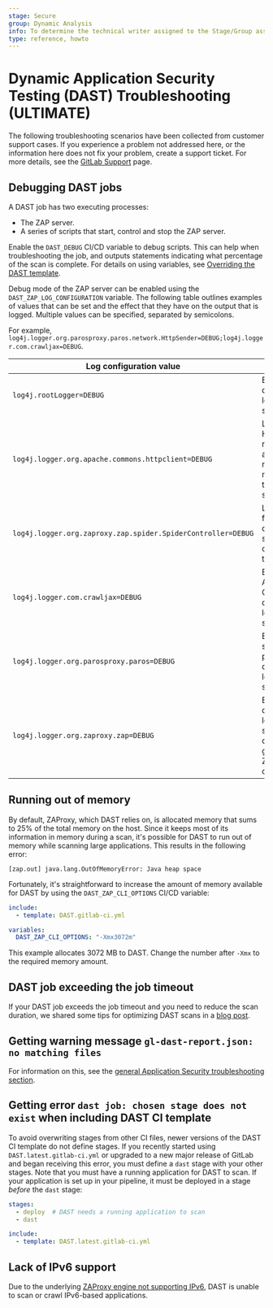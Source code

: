 ```yaml
---
stage: Secure
group: Dynamic Analysis
info: To determine the technical writer assigned to the Stage/Group associated with this page, see https://about.gitlab.com/handbook/engineering/ux/technical-writing/#assignments
type: reference, howto
---
```


# Dynamic Application Security Testing (DAST) Troubleshooting **(ULTIMATE)**

The following troubleshooting scenarios have been collected from customer support cases. If you
experience a problem not addressed here, or the information here does not fix your problem, create a
support ticket. For more details, see the [GitLab Support](https://about.gitlab.com/support/) page.

## Debugging DAST jobs

A DAST job has two executing processes:

- The ZAP server.
- A series of scripts that start, control and stop the ZAP server.

Enable the `DAST_DEBUG` CI/CD variable to debug scripts. This can help when troubleshooting the job,
and outputs statements indicating what percentage of the scan is complete.
For details on using variables, see [Overriding the DAST template](index.md#customizing-the-dast-settings).

Debug mode of the ZAP server can be enabled using the `DAST_ZAP_LOG_CONFIGURATION` variable.
The following table outlines examples of values that can be set and the effect that they have on the output that is logged.
Multiple values can be specified, separated by semicolons.

For example, `log4j.logger.org.parosproxy.paros.network.HttpSender=DEBUG;log4j.logger.com.crawljax=DEBUG`.

| Log configuration value                                      | Effect                                                            |
|--------------------------------------------------            | ----------------------------------------------------------------- |
| `log4j.rootLogger=DEBUG`                                     | Enable all debug logging statements.                              |
| `log4j.logger.org.apache.commons.httpclient=DEBUG`           | Log every HTTP request and response made by the ZAP server.       |
| `log4j.logger.org.zaproxy.zap.spider.SpiderController=DEBUG` | Log URLs found during the spider scan of the target.              |
| `log4j.logger.com.crawljax=DEBUG`                            | Enable Ajax Crawler debug logging statements.                     |
| `log4j.logger.org.parosproxy.paros=DEBUG`                    | Enable ZAP server proxy debug logging statements.                 |
| `log4j.logger.org.zaproxy.zap=DEBUG`                         | Enable debug logging statements of the general ZAP server code.   |

## Running out of memory

By default, ZAProxy, which DAST relies on, is allocated memory that sums to 25%
of the total memory on the host.
Since it keeps most of its information in memory during a scan,
it's possible for DAST to run out of memory while scanning large applications.
This results in the following error:

```plaintext
[zap.out] java.lang.OutOfMemoryError: Java heap space
```

Fortunately, it's straightforward to increase the amount of memory available
for DAST by using the `DAST_ZAP_CLI_OPTIONS` CI/CD variable:

```yaml
include:
  - template: DAST.gitlab-ci.yml

variables:
  DAST_ZAP_CLI_OPTIONS: "-Xmx3072m"
```

This example allocates 3072 MB to DAST.
Change the number after `-Xmx` to the required memory amount.

## DAST job exceeding the job timeout

If your DAST job exceeds the job timeout and you need to reduce the scan duration, we shared some
tips for optimizing DAST scans in a [blog post](https://about.gitlab.com/blog/2020/08/31/how-to-configure-dast-full-scans-for-complex-web-applications/).

## Getting warning message `gl-dast-report.json: no matching files`

For information on this, see the [general Application Security troubleshooting section](../../../ci/pipelines/job_artifacts.md#error-message-no-files-to-upload).

## Getting error `dast job: chosen stage does not exist` when including DAST CI template

To avoid overwriting stages from other CI files, newer versions of the DAST CI template do not
define stages. If you recently started using `DAST.latest.gitlab-ci.yml` or upgraded to a new major
release of GitLab and began receiving this error, you must define a `dast` stage with your other
stages. Note that you must have a running application for DAST to scan. If your application is set
up in your pipeline, it must be deployed in a stage _before_ the `dast` stage:

```yaml
stages:
  - deploy  # DAST needs a running application to scan
  - dast

include:
  - template: DAST.latest.gitlab-ci.yml
```

## Lack of IPv6 support

Due to the underlying [ZAProxy engine not supporting IPv6](https://github.com/zaproxy/zaproxy/issues/3705), DAST is unable to scan or crawl IPv6-based applications.
